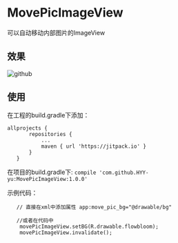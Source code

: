 # MovePicImageView
可以自动移动内部图片的ImageView

效果
--- 
![github](https://github.com/HYY-yu/MovePicImageView/blob/master/moveout.gif)

使用 
---
 在工程的build.gradle下添加：
 ``` 
 allprojects {
		repositories {
			...
			maven { url 'https://jitpack.io' }
		}
	}
 ```
 
 在项目的build.gradle下:
 ```compile 'com.github.HYY-yu:MovePicImageView:1.0.0'```
 
 示例代码：
 ```
    // 直接在xml中添加属性 app:move_pic_bg="@drawable/bg"
    
    //或者在代码中
     movePicImageView.setBG(R.drawable.flowbloom);
     movePicImageView.invalidate();

 ```
 